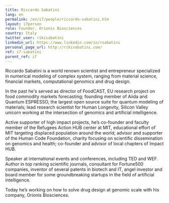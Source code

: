 ```yaml
---
title: Riccardo Sabatini
lang: en
permalink: /en/i7/people/riccardo-sabatini.htm
layout: i7person
role: Founder, Orionis Biosciences
country: Italy
twitter_user: rikisabatini
linkedin_url: https://www.linkedin.com/in/rsabatini
personal_page_url: http://rikisabatini.com/
ref: i7-sabatini
parent_ref: i7
---
```

Riccardo Sabatini is a world renown scientist and entrepreneur specialized in numerical modeling of complex system, ranging from material science, financial markets, computational genomics and drug design.

In the past he's served as director of FoodCAST, EU research project on food commodity markets forecasting; founding member of Aiida and Quantum ESPRESSO, the largest open source suite for quantum modeling of materials; lead research scientist for Human Longevity, Silicon Valley unicorn working at the intersection of genomics and artificial intelligence.

Active supporter of high impact projects, he’s co-founder and faculty member of the Refugees Action HUB center at MIT, educational effort of MIT targeting displaced population around the world; advisor and supporter of the Human Code Foundation, charity focusing on scientific dissemination on genomics and health; co-founder and advisor of local chapters of Impact HUB.

Speaker at international events and conferences, including TED and WEF. Author in top ranking scientific journals, consultant for Fortune500 companies, inventor of several patents in biotech and IT, angel investor and board member for some groundbreaking startups in the field of artificial intelligence.

Today he’s working on how to solve drug design at genomic scale with his company, Orionis Biosciences.